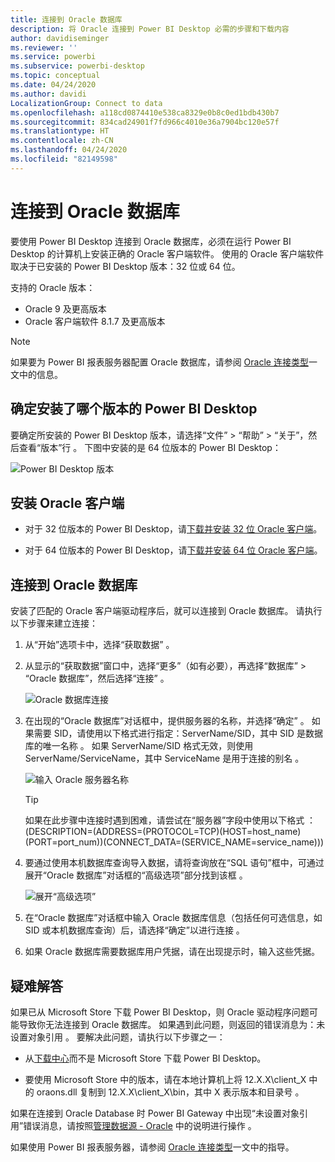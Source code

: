 ```yaml
---
title: 连接到 Oracle 数据库
description: 将 Oracle 连接到 Power BI Desktop 必需的步骤和下载内容
author: davidiseminger
ms.reviewer: ''
ms.service: powerbi
ms.subservice: powerbi-desktop
ms.topic: conceptual
ms.date: 04/24/2020
ms.author: davidi
LocalizationGroup: Connect to data
ms.openlocfilehash: a118cd0874410e538ca8329e0b8c0ed1bdb430b7
ms.sourcegitcommit: 834cad24901f7fd966c4010e36a7904bc120e57f
ms.translationtype: HT
ms.contentlocale: zh-CN
ms.lasthandoff: 04/24/2020
ms.locfileid: "82149598"
---
```

# <a name="connect-to-an-oracle-database"></a>连接到 Oracle 数据库
要使用 Power BI Desktop 连接到 Oracle 数据库，必须在运行 Power BI Desktop 的计算机上安装正确的 Oracle 客户端软件。 使用的 Oracle 客户端软件取决于已安装的 Power BI Desktop 版本：32 位或 64 位。

支持的 Oracle 版本： 
- Oracle 9 及更高版本
- Oracle 客户端软件 8.1.7 及更高版本

> [!NOTE]
> 如果要为 Power BI 报表服务器配置 Oracle 数据库，请参阅 [Oracle 连接类型](https://docs.microsoft.com/sql/reporting-services/report-data/oracle-connection-type-ssrs?view=sql-server-ver15)一文中的信息。 


## <a name="determining-which-version-of-power-bi-desktop-is-installed"></a>确定安装了哪个版本的 Power BI Desktop
要确定所安装的 Power BI Desktop 版本，请选择“文件” > “帮助” > “关于”，然后查看“版本”行     。 下图中安装的是 64 位版本的 Power BI Desktop：

![Power BI Desktop 版本](media/desktop-connect-oracle-database/connect-oracle-database_1.png)

## <a name="installing-the-oracle-client"></a>安装 Oracle 客户端
- 对于 32 位版本的 Power BI Desktop，请[下载并安装 32 位 Oracle 客户端](https://www.oracle.com/technetwork/topics/dotnet/utilsoft-086879.html)。

- 对于 64 位版本的 Power BI Desktop，请[下载并安装 64 位 Oracle 客户端](https://www.oracle.com/technetwork/database/windows/downloads/index-090165.html)。

## <a name="connect-to-an-oracle-database"></a>连接到 Oracle 数据库
安装了匹配的 Oracle 客户端驱动程序后，就可以连接到 Oracle 数据库。 请执行以下步骤来建立连接：

1. 从“开始”选项卡中，选择“获取数据”   。 

2. 从显示的“获取数据”窗口中，选择“更多”（如有必要），再选择“数据库” > “Oracle 数据库”，然后选择“连接”      。
   
   ![Oracle 数据库连接](media/desktop-connect-oracle-database/connect-oracle-database_2.png)
2. 在出现的“Oracle 数据库”对话框中，提供服务器的名称，并选择“确定”    。 如果需要 SID，请使用以下格式进行指定：ServerName/SID，其中 SID 是数据库的唯一名称   。 如果 ServerName/SID 格式无效，则使用 ServerName/ServiceName，其中 ServiceName 是用于连接的别名    。


   ![输入 Oracle 服务器名称](media/desktop-connect-oracle-database/connect-oracle-database_3.png)

   > [!TIP]
   > 如果在此步骤中连接时遇到困难，请尝试在“服务器”字段中使用以下格式  ：(DESCRIPTION=(ADDRESS=(PROTOCOL=TCP)(HOST=host_name)(PORT=port_num))(CONNECT_DATA=(SERVICE_NAME=service_name))) 
   
3. 要通过使用本机数据库查询导入数据，请将查询放在“SQL 语句”框中，可通过展开“Oracle 数据库”对话框的“高级选项”部分找到该框    。
   
   ![展开“高级选项”](media/desktop-connect-oracle-database/connect-oracle-database_4.png)
4. 在“Oracle 数据库”对话框中输入 Oracle 数据库信息（包括任何可选信息，如 SID 或本机数据库查询）后，请选择“确定”以进行连接   。
5. 如果 Oracle 数据库需要数据库用户凭据，请在出现提示时，输入这些凭据。


## <a name="troubleshooting"></a>疑难解答

如果已从 Microsoft Store 下载 Power BI Desktop，则 Oracle 驱动程序问题可能导致你无法连接到 Oracle 数据库。 如果遇到此问题，则返回的错误消息为：未设置对象引用  。 要解决此问题，请执行以下步骤之一：

* 从[下载中心](https://www.microsoft.com/download/details.aspx?id=58494)而不是 Microsoft Store 下载 Power BI Desktop。

* 要使用 Microsoft Store 中的版本，请在本地计算机上将 12.X.X\client_X 中的 oraons.dll 复制到 12.X.X\client_X\bin，其中 X 表示版本和目录号    。

如果在连接到 Oracle Database 时 Power BI Gateway 中出现“未设置对象引用”错误消息，请按照[管理数据源 - Oracle](service-gateway-onprem-manage-oracle.md) 中的说明进行操作  。

如果使用 Power BI 报表服务器，请参阅 [Oracle 连接类型](https://docs.microsoft.com/sql/reporting-services/report-data/oracle-connection-type-ssrs?view=sql-server-ver15)一文中的指导。